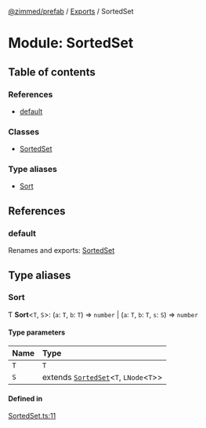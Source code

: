 [@zimmed/prefab](../README.md) / [Exports](../modules.md) / SortedSet

# Module: SortedSet

## Table of contents

### References

- [default](SortedSet.md#default)

### Classes

- [SortedSet](../classes/SortedSet.SortedSet-1.md)

### Type aliases

- [Sort](SortedSet.md#sort)

## References

### default

Renames and exports: [SortedSet](../classes/SortedSet.SortedSet-1.md)

## Type aliases

### Sort

Ƭ **Sort**<`T`, `S`\>: (`a`: `T`, `b`: `T`) => `number` \| (`a`: `T`, `b`: `T`, `s`: `S`) => `number`

#### Type parameters

| Name | Type |
| :------ | :------ |
| `T` | `T` |
| `S` | extends [`SortedSet`](../classes/SortedSet.SortedSet-1.md)<`T`, `LNode`<`T`\>\> |

#### Defined in

[SortedSet.ts:11](https://github.com/zimmed/prefab/blob/db84beb/src/SortedSet.ts#L11)
